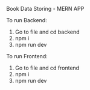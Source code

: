 Book Data Storing - MERN APP

To run Backend:

1. Go to file and cd backend
2. npm i
3. npm run dev

To run Frontend:

1. Go to file and cd frontend
2. npm i
3. npm run dev